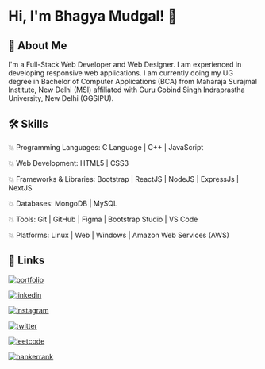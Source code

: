 # Hi, I'm Bhagya Mudgal! 👋 
  
## 🚀 About Me

I'm a Full-Stack Web Developer and Web Designer. I am experienced in developing responsive web applications. I am currently doing my UG degree in Bachelor of Computer Applications (BCA) from Maharaja Surajmal Institute, New Delhi (MSI) affiliated with Guru Gobind Singh Indraprastha University, New Delhi (GGSIPU).

  
## 🛠 Skills

💥 Programming Languages: C Language | C++ | JavaScript

💥 Web Development: HTML5 | CSS3

💥 Frameworks & Libraries: Bootstrap | ReactJS | NodeJS | ExpressJs | NextJS 

💥 Databases: MongoDB | MySQL

💥 Tools: Git | GitHub | Figma | Bootstrap Studio | VS Code

💥 Platforms: Linux | Web | Windows | Amazon Web Services (AWS)


  
## 🔗 Links

[![portfolio](https://img.shields.io/badge/my_portfolio-000?style=for-the-badge&logo=ko-fi&logoColor=white)](https://bhagyamudgal.github.io/)

[![linkedin](https://img.shields.io/badge/linkedin-0A66C2?style=for-the-badge&logo=linkedin&logoColor=white)](https://www.linkedin.com/in/bhagyamudgal/)

[![instagram](https://img.shields.io/badge/instagram-C23986?style=for-the-badge&logo=instagram&logoColor=white)](https://instagram.com/bhagyamudgal)

[![twitter](https://img.shields.io/badge/twitter-5DA9DD?style=for-the-badge&logo=twitter&logoColor=white)](https://twitter.com/BhagyaMudgal)

[![leetcode](https://img.shields.io/badge/leetcode-FBC02D?style=for-the-badge&logo=leetcode&logoColor=4C4D52)](https://leetcode.com/bhagyamudgal)

[![hankerrank](https://img.shields.io/badge/hacker_rank-1BA94C?style=for-the-badge&logo=hackerrank&logoColor=010101)](https://www.hackerrank.com/bhagyamudgal/)

  
